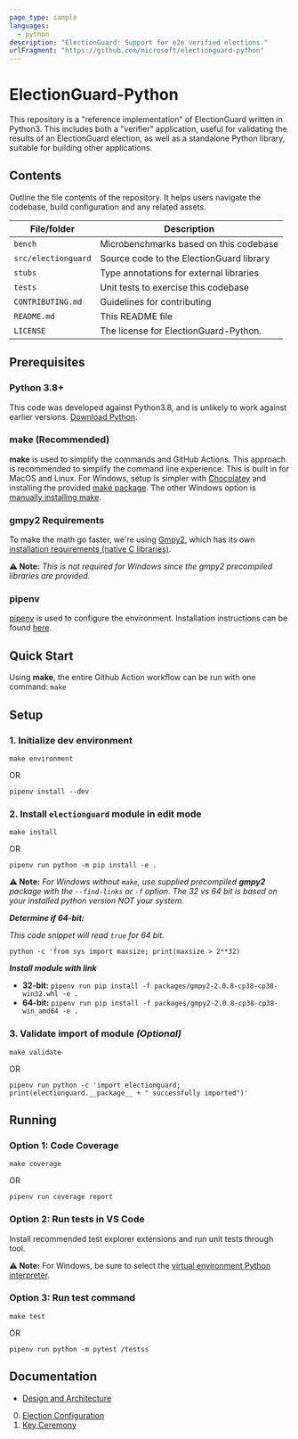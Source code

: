 ```yaml
---
page_type: sample
languages:
  - python
description: "ElectionGuard: Support for e2e verified elections."
urlFragment: "https://github.com/microsoft/electionguard-python"
---
```


# ElectionGuard-Python

<!--
Guidelines on README format: https://review.docs.microsoft.com/help/onboard/admin/samples/concepts/readme-template?branch=master

Guidance on onboarding samples to docs.microsoft.com/samples: https://review.docs.microsoft.com/help/onboard/admin/samples/process/onboarding?branch=master

Taxonomies for products and languages: https://review.docs.microsoft.com/new-hope/information-architecture/metadata/taxonomies?branch=master
-->

This repository is a "reference implementation" of ElectionGuard written in Python3. This includes
both a "verifier" application, useful for validating the results of an ElectionGuard election, as
well as a standalone Python library, suitable for building other applications.

## Contents

Outline the file contents of the repository. It helps users navigate the codebase, build configuration and any related assets.

| File/folder         | Description                              |
| ------------------- | ---------------------------------------- |
| `bench`             | Microbenchmarks based on this codebase   |
| `src/electionguard` | Source code to the ElectionGuard library |
| `stubs`             | Type annotations for external libraries  |
| `tests`             | Unit tests to exercise this codebase     |
| `CONTRIBUTING.md`   | Guidelines for contributing              |
| `README.md`         | This README file                         |
| `LICENSE`           | The license for ElectionGuard-Python.    |

## Prerequisites

### Python 3.8+

This code was developed against Python3.8, and is unlikely to work against earlier versions. [Download Python](https://www.python.org/downloads/).

### make (Recommended)

**make** is used to simplify the commands and GitHub Actions. This approach is recommended to simplify the command line experience. This is built in for MacOS and Linux. For Windows, setup is simpler with [Chocolatey](https://chocolatey.org/install) and installing the provided [make package](https://chocolatey.org/packages/make). The other Windows option is [manually installing make](http://gnuwin32.sourceforge.net/packages/make.htm).

### gmpy2 Requirements

To make the math go faster, we're using [Gmpy2](https://gmpy2.readthedocs.io/en/latest/), which
has its own [installation requirements (native C libraries)](https://gmpy2.readthedocs.io/en/latest/intro.html#installation).

**⚠️ Note:** _This is not required for Windows since the gmpy2 precompiled libraries are provided._

### pipenv

[pipenv](https://github.com/pypa/pipenv) is used to configure the environment. Installation instructions can be found [here](https://github.com/pypa/pipenv#installation).

## Quick Start

Using **make**, the entire Github Action workflow can be run with one command: `make`

## Setup

### 1. Initialize dev environment

```
make environment
```

OR

```
pipenv install --dev
```

### 2. Install `electionguard` module in edit mode

```
make install
```

OR

```
pipenv run python -m pip install -e .
```

**⚠️ Note:** _For Windows without `make`, use supplied precompiled **gmpy2** package with the `--find-links` or `-f` option. The 32 vs 64 bit is based on your installed python version NOT your system._

_**Determine if 64-bit:**_

_This code snippet will read `true` for 64 bit._

`python -c 'from sys import maxsize; print(maxsize > 2**32)`

_**Install module with link**_

- **32-bit:** `pipenv run pip install -f packages/gmpy2-2.0.8-cp38-cp38-win32.whl -e .`
- **64-bit:** `pipenv run pip install -f packages/gmpy2-2.0.8-cp38-cp38-win_amd64 -e .`

### 3. Validate import of module _(Optional)_

```
make validate
```

OR

```
pipenv run python -c 'import electionguard; print(electionguard.__package__ + " successfully imported")'
```

## Running

### Option 1: Code Coverage

```
make coverage
```

OR

```
pipenv run coverage report
```

### Option 2: Run tests in VS Code

Install recommended test explorer extensions and run unit tests through tool.

**⚠️ Note:** For Windows, be sure to select the [virtual environment Python interpreter](https://docs.microsoft.com/en-us/visualstudio/python/installing-python-interpreters).

### Option 3: Run test command

```
make test
```

OR

```
pipenv run python -m pytest /testss
```

## Documentation

- [Design and Architecture](docs/Design_and_Architecture.md)

0. [Election Configuration](docs/0_Election_Configuration.md)
1. [Key Ceremony](docs/1_Key_Ceremony.md)
